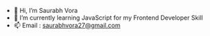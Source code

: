 - 👋 Hi, I’m Saurabh Vora
- 🌱 I’m currently learning JavaScript for my Frontend Developer Skill
- 📫 Email : saurabhvora27@gmail.com

<!---
Syrex1912/Syrex1912 is a ✨ special ✨ repository because its `README.md` (this file) appears on your GitHub profile.
You can click the Preview link to take a look at your changes.
--->
